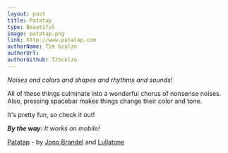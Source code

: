 ```yaml
---
layout: post
title: Patatap
type: Beautiful
image: patatap.png
link: http://www.patatap.com
authorName: Tim Scalzo
authorUrl:
authorGithub: TJScalzo
---
```


_Noises and colors and shapes and rhythms and sounds!_

All of these things culminate into a wonderful chorus of nonsense noises. Also, pressing spacebar makes things change their color and tone.

It's pretty fun, so check it out!

___By the way:___ _It works on mobile!_

[Patatap](http://www.patatap.com) - by [Jono Brandel](http://jonobr1.com) and [Lullatone](http://www.lullatone.com)
